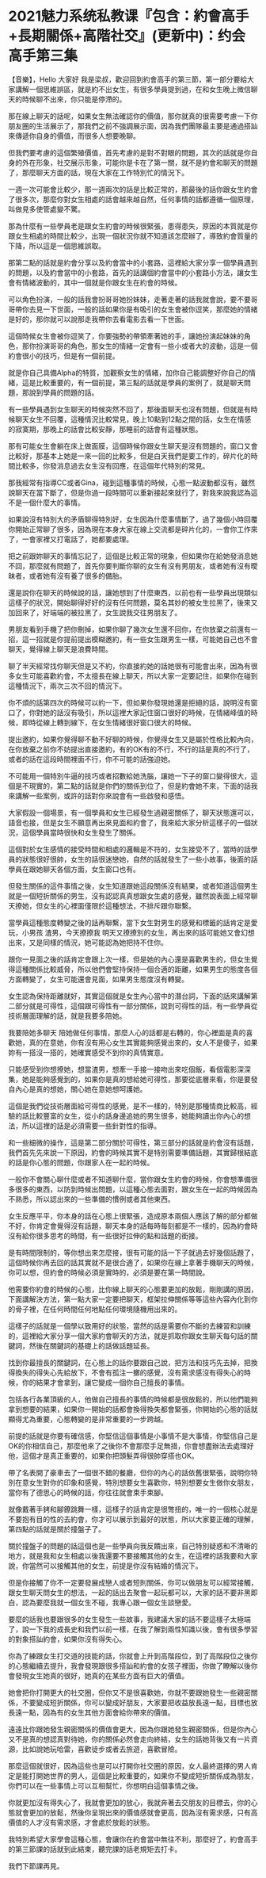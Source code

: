 # 2021魅力系统私教课『包含：約會高手+長期關係+高階社交』(更新中)：约会高手第三集

【音樂】，Hello 大家好 我是梁叔，歡迎回到約會高手的第三節，第一部分要給大家講解一個思維誤區，就是約不出女生，有很多學員提到過，在和女生晚上微信聊天的時候聊不出來，你只能是停滯的。

那在線上聊天的話呢，如果女生無法確認你的價值，那你就真的很需要考慮一下你朋友圈的生活展示了，那我們之前不強調展示面，因為我們團隊最主要是通過搭訕來傳遞你自身的價值，而很多人想要晚聊。

但我們要考慮的這個繁殖價值，首先考慮的是對不對眼的問題，其次的話就是你自身的外在形象，社交展示形象，可能你是卡在了第一關，就不是約會和聊天的問題了，那麼聊天方面的話，現在大家在工作特別忙的情況下。

一週一次可能會比較少，那一週兩次的話是比較正常的，那最後的話你跟女生約會了很多次，那麼你對女生相處的話會越來越自然，任何事情的話都遵循一個原理，叫做見多使管處變不驚。

那為什麼有一些學員老是跟女生約會的時候很緊張，患得患失，原因的本質就是你跟女生相處的時間比較少，出現一個狀況你就不知道該怎麼辦了，導致約會質量的下降，所以這是一個思維誤取。

那第二點的話就是約會分享以及約會當中的小套路，這裡給大家分享一個學員遇到的問題，以及約會當中的小套路，首先的話講個約會當中的小套路小方法，讓女生會有情緒波動的，其中一個就是你跟女生在約會的時候。

可以角色扮演，一般的話我會扮哥哥她扮妹妹，走著走著的話我就會說，要不要哥哥帶你去見一下世面，一般的話如果你是有吸引的女生會被你逗笑，那麼她的情緒是好的，那你就可以說那走我帶你去看電影去看一下世面。

這個時候女生會被你逗笑了，你要強勢的帶領牽著她的手，讓她扮演起妹妹的角色，那你扮演哥哥的角色，那女生的情緒一定會有一些小或者大的波動，這是一個約會很小的技巧，但是有一個前提。

就是你自己具備Alpha的特質，加觀察女生的情緒，加你自己能調整好你自己的情緒，這是比較重要的，有一個前提，第三點的話就是學員的案例了，就是聊天問題，那說到學員的問題的話。

有一些學員遇到女生聊天的時候突然不回了，那後面聊天也沒有問題，但就是有時候聊天女生不回覆，這種情況比較常見，晚上10點到12點之間的話，女生在情感的寂寞期，那晚上的話會比較安靜，那睡前的話會有這種狀態。

那有可能女生會躺在床上做面膜，這個時候你跟女生聊天是沒有問題的，窗口又會比較好，那基本上她是一來一回的比較多，但是白天我們是要工作的，碎片化的時間比較多，你發消息過去女生沒有回應，在這個年代特別的常見。

那我經常有指導CC或者Gina，碰到這種事情的時候，心態一點波動都沒有，雖然說聊天在當下斷了，但是你過一段時間可以重新接起來就行了，對我來說我認為這不是一個什麼大的事情。

如果說沒有特別大的矛盾聊得特別好，女生因為什麼事情斷了，過了幾個小時回覆你開始正常聊了很多，因為現在本身大家在線上交流都是碎片化的，一會你工作來了，一會家裡又打電話了，她都要處理。

把之前跟妳聊天的事情忘記了，這個是比較正常的現象，但如果你在給她發消息她不回，那麼就有問題了，首先你要判斷你聊的女生有沒有男朋友，或者她有沒有曖昧者，或者她有沒有養了很多的備胎。

還是說你在聊天的時候說的話，讓她想到了什麼東西，以前也有一些學員出現類似這樣子的狀況，開始聊得好好的沒有任何問題，莫名其妙的被女生拉黑了，後來又加回來了，好端端的被拉黑了，女生說我交往男朋友了。

男朋友看到手機了把你刪掉，如果你聊了幾次女生還不回你，在你放棄之前還有一招，這一招就是你提前提出模糊邀約，有一些女生跟男生一樣，可能她自己也不會聊天，覺得線上聊天是浪費時間。

聊了半天經常找你聊天但是又不約，你直接約她的話她很有可能會出來，因為有很多女生可能喜歡約會，不太擅長在線上聊天，所以大家一定要記住，如果你在碰到這種情況下，兩次三次不回的情況下。

你不煩的話第四次的時候可以約一下，但如果你發現她還是拒絕的話，說明沒有窗口了，你對她的話沒有吸引，所以這裡大家記住窗口很好的時候，在情緒峰值的時候，即時從線上轉到線下，在女生情緒很好窗口很大的時候。

提出邀約，如果你覺得聊不動不好聊的時候，你覺得女生又是屬於性格比較內向，在你放棄之前你不妨提出直接邀約，有的OK有的不行，不行的話是真的不行了，或者的話在這段時間裡面不行，你不可能的話強迫她。

不可能用一個特別牛逼的技巧或者招數給她洗腦，讓她一下子的窗口變得很大，這個是不現實的，第二點的話就是你們的關係到位了，但是約會她不來，下面的話我來講解一些案例，或許的話對你來說會有一些啟發和感悟。

大家假設一個場景，有一個學員和女生已經發生過親密關係了，聊天狀態還可以，語音也接，但是女生不願意再出來見面和約會了，我來給大家分析這樣子的一個狀況，這個學員當時很快和女生發生了關係。

這個對於女生感情的接受時間和相處的邏輯是不符的，女生接受不了，當時的話學員的狀態很好很帥，女生的話很迷戀她，自然的話就發生了一些小故事，後面的話學員在跟她聊天各個方面，女生窗口也有。

但發生關係的這件事情之後，女生知道跟她這段關係沒有結果，或者知道這個男生就是一個短折關係的男生，沒有認認真真想跟女生處的感覺，雖然說表面上經常聊天撩她，但女生的心裡面僅限於這種想法，不排斥跟你聯繫。

當學員這種態度轉變之後的話再聯繫，當下女生對男生的感覺和標籤的話肯定是愛玩，小男孩 渣男，今天撩撩我 明天又撩撩別的女生，再出來的話可能她又會幻想出來，又是同樣的情況，她可能認為她把持不住你。

跟你一見面之後的話肯定會跟上次一樣，但是她的內心還是喜歡男生的，但女生覺得這種關係比較威脅，所以他們會堅持保持一個合適的距離，如果男生的態度各個方面轉變了，女生可能還會見面，如果男生態度沒有轉變。

女生認為保持距離就好，其實這個就是女生內心當中的潛台詞，下面的話來講解第二部分就是可得性，這個跟可得性有一部分關係，說到可得性的話，有一些學員從技術層面理解的話，就是我要多陪她。

我要陪她多聊天 陪她做任何事情，那麼人心的話都是右轉的，你心裡面是真的喜歡她，真的在意她，你有沒有用心女生其實能夠感覺出來的，女人不是傻子，如果妳有一搭沒一搭的，她確實感受不到你的真情實意。

只能感受到你想撩她，想當渣男，想牽一手接一接吻出來吃個飯，看個電影深深集，她是能夠感覺到的，如果你是真的想給她可得性，那要從底層來看，你是要發自內心是真的想她，關心她在意她想呵護她。

這個是我們從技術層面給可得性的感覺，是不一樣的，特別是那種情商比較高，經驗的話比較豐富的女生，從小的話身邊追她的男生很多，她能夠讀出你內心的想法，所以這裡的話是必須需要一些針對性的指導。

和一些細微的操作，這是第二部分關於可得性，第三部分的話就是約會沒有話題，我們首先先來說一下原因，約會的時候其實不是特別需要準備話題，其實歸根結底的話是你心態的問題，你跟家人在一起的時候。

一般你不會關心聊什麼或者不知道聊什麼，當你跟女生約會的時候，你會想準備很多很多的東西，以防到時候出問題，以這種心態去面對，跟女生在一起的時候因為不熟悉，所以認出來的一些準備的慣例或者其他東西。

女生反應平平，你本身的話在心態上很緊張，造成原本兩個人應該了解的部分都做不好，你肯定會覺得沒有話題，聊天本身的話每時每刻都是不一樣的，因為約會時沒有給你很多思考的時間，有一些很好拉伸的點和話題的銜接。

是有時間限制的，等你想出來怎麼接，很有可能的話一下子就過去好幾個話題了，這個時候你再去回的話其實就不是很合適了，如果你在線上拿著手機聊天的時候，你可以想，但約會的時候必須是實時的，必須是要在第一時間說。

他需要你約會的時候的心態，比你線上聊天的心態要更加的放鬆，剛剛講的原因，下面講解決方法，第一點大家一定要把聊天，框架拉伸關係等等這些內容內化到你的骨子裡，在任何時間任何地點任何環境隨機用出來的。

這樣子的話就是一個學以致用好的狀態，當然的話是需要你不斷的去練習和訓練的，這裡給大家分享一個大家約會聊天的方法，就是抓取你跟女生聊天每句話的關鍵詞，然後在關鍵詞的基礎上的話做話題延長。

找到你最擅長的關鍵詞，在心態上的話你要跟自己說，把方法和技巧先去掉，把換得換失的得失心先給放下，不會有孤注一擲的感覺，沒有需求感沒有得失心的時候，你的結果才會拿到，讓它變成一個你自己擅長的事情。

包括各行各業頂級的人，他做自己擅長的事情的時候都是很放鬆的，所以他們能夠拿到想要的結果，如果你一開始的話都會換得換失都會緊張，你開始的心態的話就顯得尤為重要，心態轉變的是非常重要的一步跨越。

前提的話就是你要有確信感，你堅信這個事情是小事情不是大事情，你堅信自己是OK的你相信自己，那麼他來了之後你不會那麼手足無措，你會想盡辦法去處理好他，這個才是真正重要的，如果你把頭髮弄得很帥穿搭也OK。

帶了名表開了豪車去了一個很不錯的餐廳，但你的內心的話依舊很緊張，說明你特別在意女生對你的印象和感覺，特別想要女生喜歡你，特別想要女生做你女朋友，當你有了德思心的時候的話，你往往就會束手束腳。

就像戴著手銬和腳鐐跳舞一樣，這樣子的話肯定是很彆扭的，唯一的一個核心就是不要抱有目的性的去約會，你才可以展示到最好的狀態，所以大家要正確的理解，第四點的話就是關於撞盤子了。

關於撞盤子的問題的話這個也是一些學員向我反饋出來，自己特別疑惑和不清晰的地方，就是我和女生相處以後我還要不要接觸其他的女生，在這裡的話我要和大家說，你當然可以接觸其他的女生，前提是你沒有結婚的情況下。

但是你接觸了你不一定要發展成戀人或者短則關係，你可以做朋友可以經常接觸，跟女生聊天問女生的想法，一起的話出去聚會一起玩都可以，大家的話不要非黑即白，認為要麼我就一個女生不碰，我專心跟一個女生談戀愛。

要麼的話我也要跟很多的女生發生一些故事，我建議大家的話不要這樣子太極端了，說一下我的成長史和我們以前一樣，在我了解到兩性知識以後，會有很多學習的對象搭訕約會，如果你沒有得失心。

你為了練跟女生打交道的技能的話，你就會上升到高階段位，到了高階段位之後你的心態繼續去提升，我會發現跟很多搭訕和約會的女孩子裡面，你做了瞭解以後你會發現女生她真的很好，她真的在某些方面有巨大的價值。

她會把你打開更大的社交圈，但你又不是很喜歡她，你就不要跟她發生一些親密關係，不要變成短折關係，你可以變成好朋友，大家要把收益放長遠一點，目標也放長遠一點，因為有的女生其他方面會給你帶來的價值。

遠遠比你跟她發生親密關係的價值會更大，因為你跟她發生親密關係，但是你內心又不是真的想認真對待她，你的關係必然會走向終結，女生的話她背後又有一片資源，比如說她玩哈雷，喜歡徒步或者去旅遊，喜歡冒險。

那麼這個就很好，因為這些也是可以打開你社交圈的原因，女人最終選擇的男人肯定是能打開她世界的男人，這個是比較重要的，如果你不變成短折關係成為朋友，你們可以在一些事情上可以互相幫忙，你想明白這個事情之後。

你就更加沒有得失心了，我就會更加的放心，我就奔著去交朋友的目標去，你的心態就會更加的放鬆，然後你呈現出來的價值感就會更高，因為沒有需求感，只有高價值的人才沒有需求感，才會處於放鬆的狀態。

我特別希望大家學會這種心態，會讓你在約會當中無往不利，那麼好了，約會高手的第三節課的話就到此結束，聽完課的話老規矩去打卡。

我們下節課再見。